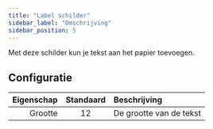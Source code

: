 ```yaml
---
title: "Label schilder"
sidebar_label: "Omschrijving"
sidebar_position: 5
---
```


Met deze schilder kun je tekst aan het papier toevoegen.

## Configuratie

| Eigenschap | Standaard | Beschrijving            |
| ----------:|:---------:|:----------------------- |
|    Grootte |    12     | De grootte van de tekst |
